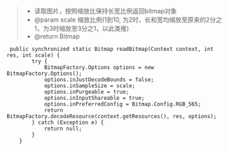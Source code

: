 
>    * 读取图片，按照缩放比保持长宽比例返回bitmap对象
>    * @param scale 缩放比例(1到10, 为2时，长和宽均缩放至原来的2分之1，为3时缩放至3分之1，以此类推)
>    * @return Bitmap

```
 public synchronized static Bitmap readBitmap(Context context, int res, int scale) {
        try {
            BitmapFactory.Options options = new BitmapFactory.Options();
            options.inJustDecodeBounds = false;
            options.inSampleSize = scale;
            options.inPurgeable = true;
            options.inInputShareable = true;
            options.inPreferredConfig = Bitmap.Config.RGB_565;
            return BitmapFactory.decodeResource(context.getResources(), res, options);
        } catch (Exception e) {
            return null;
        }
    }
```
